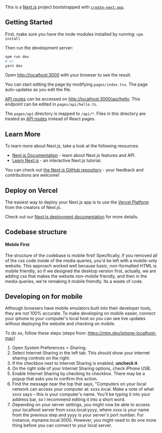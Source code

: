 This is a [Next.js](https://nextjs.org/) project bootstrapped with [`create-next-app`](https://github.com/vercel/next.js/tree/canary/packages/create-next-app).

## Getting Started

First, make sure you have the node modules installed by running: `npm install`

Then run the development server:

```bash
npm run dev
# or
yarn dev
```

Open [http://localhost:3000](http://localhost:3000) with your browser to see the result.

You can start editing the page by modifying `pages/index.tsx`. The page auto-updates as you edit the file.

[API routes](https://nextjs.org/docs/api-routes/introduction) can be accessed on [http://localhost:3000/api/hello](http://localhost:3000/api/hello). This endpoint can be edited in `pages/api/hello.ts`.

The `pages/api` directory is mapped to `/api/*`. Files in this directory are treated as [API routes](https://nextjs.org/docs/api-routes/introduction) instead of React pages.

## Learn More

To learn more about Next.js, take a look at the following resources:

- [Next.js Documentation](https://nextjs.org/docs) - learn about Next.js features and API.
- [Learn Next.js](https://nextjs.org/learn) - an interactive Next.js tutorial.

You can check out [the Next.js GitHub repository](https://github.com/vercel/next.js/) - your feedback and contributions are welcome!

## Deploy on Vercel

The easiest way to deploy your Next.js app is to use the [Vercel Platform](https://vercel.com/new?utm_medium=default-template&filter=next.js&utm_source=create-next-app&utm_campaign=create-next-app-readme) from the creators of Next.js.

Check out our [Next.js deployment documentation](https://nextjs.org/docs/deployment) for more details.

## Codebase structure

#### Mobile First
The structure of the codebase is mobile first! Specifically, if you removed all of the css code inside of the media queries, you'd be left with a mobile-only website. This approach worked well because basic, non-formatted HTML is mobile friendly, so if we designed the desktop version first, actually, we are adding css that makes the website non-mobile friendly, and then in the media queries, we're remaking it mobile friendly. Its a waste of code. 

## Developing on for mobile

Although browsers have mobile emulators built into their developer tools, they are not 100% accurate. To make developing on mobile easier, connect your iphone to your computer's local host so you can see live updates without deploying the website and checking on mobile. 

To do so, follow these steps (steps from: https://mtm.dev/iphone-localhost-mac)

1. Open System Preferences > Sharing.
2. Select Internet Sharing in the left tab. This should show your internet sharing controls on the right.
3. If the checkbox next to Internet Sharing is enabled, **uncheck it**.
4. On the right side of your Internet Sharing options, check iPhone USB.
5. Enable Internet Sharing by checking its checkbox. There may be a popup that asks you to confirm this action.
6. Find the message near the top that says, "Computers on your local network can access your computer at: xxxx.local. Make a note of what xxxx says – this is your computer's name. You'll be typing it into your address bar, so I recommend editing it into a short word.
7. Depending on your server settings, you might now be able to access your localhost server from xxxx.local:yyyy, where xxxx is your name from the previous step and yyyy is your server's port number. For instance, myname.local:3000. However, you might need to do one more thing before you can connect to your local server.

